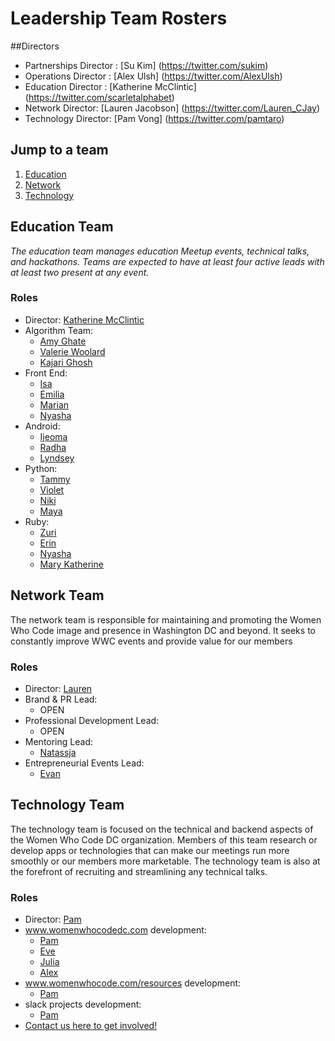 # Leadership Team Rosters

##Directors
- Partnerships Director : [Su Kim] (https://twitter.com/sukim)
- Operations Director : [Alex Ulsh] (https://twitter.com/AlexUlsh)
- Education Director : [Katherine McClintic] (https://twitter.com/scarletalphabet)
- Network Director: [Lauren Jacobson] (https://twitter.com/Lauren_CJay)
- Technology Director: [Pam Vong] (https://twitter.com/pamtaro)

## Jump to a team
1. [Education](https://github.com/womenwhocodedc/organization/blob/master/leadership-resources/our_leaders.md#education-team)
1. [Network](https://github.com/womenwhocodedc/organization/blob/master/leadership-resources/our_leaders.md#network-team)
1. [Technology](https://github.com/womenwhocodedc/organization/blob/master/leadership-resources/our_leaders.md#technology-team)

## Education Team
*The education team manages education Meetup events, technical talks, and hackathons. Teams are expected to have at least four active leads with at least two present at any event.*

### Roles
- Director: [Katherine McClintic](http://www.katherine.tech/)
- Algorithm Team:
  - [Amy Ghate]()
  - [Valerie Woolard]()
  - [Kajari Ghosh]()
- Front End:
  - [Isa]()
  - [Emilia]()
  - [Marian]()
  - [Nyasha]()
- Android:
  - [Ijeoma]()
  - [Radha]()
  - [Lyndsey]()
- Python:
  - [Tammy]()
  - [Violet]()
  - [Niki]()
  - [Maya]()
- Ruby:
  - [Zuri]()
  - [Erin]()
  - [Nyasha]()
  - [Mary Katherine]()

## Network Team
The network team is responsible for maintaining and promoting the Women Who Code image and presence in Washington DC and beyond. It seeks to constantly improve WWC events and provide value for our members

### Roles
- Director: [Lauren](https://twitter.com/Lauren_CJay)
- Brand & PR Lead:
  - OPEN
- Professional Development Lead:
  - OPEN
- Mentoring Lead:
  - [Natassja]()
- Entrepreneurial Events Lead:
  - [Evan]()

## Technology Team
The technology team is focused on the technical and backend aspects of the Women Who Code DC organization. Members of this team research or develop apps or technologies that can make our meetings run more smoothly or our members more marketable. The technology team is also at the forefront of recruiting and streamlining any technical talks.

### Roles
- Director: [Pam]()
- www.womenwhocodedc.com development:
  - [Pam]()
  - [Eve]()
  - [Julia]()
  - [Alex]()
- www.womenwhocode.com/resources development:
  - [Pam]()
- slack projects development:
  - [Pam]()
- [Contact us here to get involved!](mailto:WWCodeDC@gmail.com)
